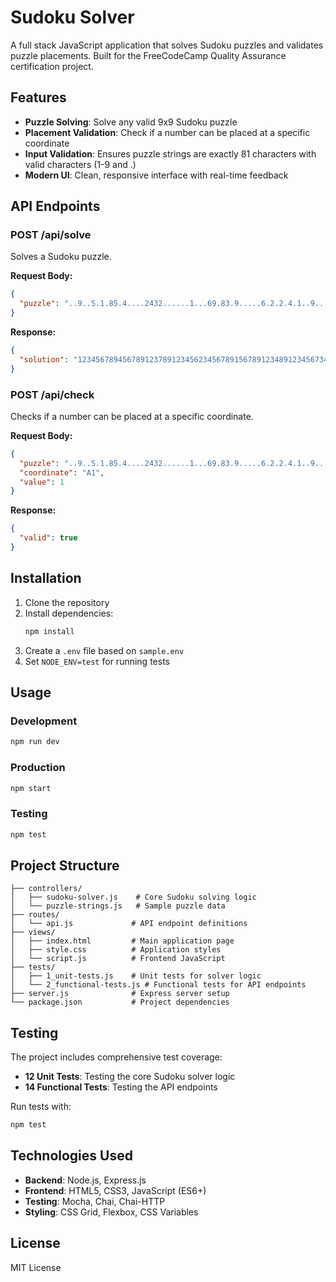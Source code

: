 # Sudoku Solver

A full stack JavaScript application that solves Sudoku puzzles and validates puzzle placements. Built for the FreeCodeCamp Quality Assurance certification project.

## Features

- **Puzzle Solving**: Solve any valid 9x9 Sudoku puzzle
- **Placement Validation**: Check if a number can be placed at a specific coordinate
- **Input Validation**: Ensures puzzle strings are exactly 81 characters with valid characters (1-9 and .)
- **Modern UI**: Clean, responsive interface with real-time feedback

## API Endpoints

### POST /api/solve
Solves a Sudoku puzzle.

**Request Body:**
```json
{
  "puzzle": "..9..5.1.85.4....2432......1...69.83.9.....6.2.2.4.1..9...5.7.2..1.4.3.9.8..7.4.1....2.5.1.243.6.7.2.1.9.4.1.2.3.4.5.6.7.8.9"
}
```

**Response:**
```json
{
  "solution": "123456789456789123789123456234567891567891234891234567345678912678912345912345678"
}
```

### POST /api/check
Checks if a number can be placed at a specific coordinate.

**Request Body:**
```json
{
  "puzzle": "..9..5.1.85.4....2432......1...69.83.9.....6.2.2.4.1..9...5.7.2..1.4.3.9.8..7.4.1....2.5.1.243.6.7.2.1.9.4.1.2.3.4.5.6.7.8.9",
  "coordinate": "A1",
  "value": 1
}
```

**Response:**
```json
{
  "valid": true
}
```

## Installation

1. Clone the repository
2. Install dependencies:
   ```bash
   npm install
   ```
3. Create a `.env` file based on `sample.env`
4. Set `NODE_ENV=test` for running tests

## Usage

### Development
```bash
npm run dev
```

### Production
```bash
npm start
```

### Testing
```bash
npm test
```

## Project Structure

```
├── controllers/
│   ├── sudoku-solver.js    # Core Sudoku solving logic
│   └── puzzle-strings.js   # Sample puzzle data
├── routes/
│   └── api.js             # API endpoint definitions
├── views/
│   ├── index.html         # Main application page
│   ├── style.css          # Application styles
│   └── script.js          # Frontend JavaScript
├── tests/
│   ├── 1_unit-tests.js    # Unit tests for solver logic
│   └── 2_functional-tests.js # Functional tests for API endpoints
├── server.js              # Express server setup
└── package.json           # Project dependencies
```

## Testing

The project includes comprehensive test coverage:

- **12 Unit Tests**: Testing the core Sudoku solver logic
- **14 Functional Tests**: Testing the API endpoints

Run tests with:
```bash
npm test
```

## Technologies Used

- **Backend**: Node.js, Express.js
- **Frontend**: HTML5, CSS3, JavaScript (ES6+)
- **Testing**: Mocha, Chai, Chai-HTTP
- **Styling**: CSS Grid, Flexbox, CSS Variables

## License

MIT License
